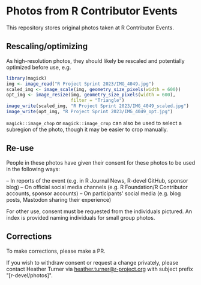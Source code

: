 # Photos from R Contributor Events

This repository stores original photos taken at R Contributor Events. 

## Rescaling/optimizing

As high-resolution photos, they should likely be rescaled and potentially 
optimized before use, e.g.

```r
library(magick)
img <- image_read("R Project Sprint 2023/IMG_4049.jpg")
scaled_img <- image_scale(img, geometry_size_pixels(width = 600))
opt_img <- image_resize(img, geometry_size_pixels(width = 600), 
                        filter = "Triangle")
image_write(scaled_img, "R Project Sprint 2023/IMG_4049_scaled.jpg")
image_write(opt_img, "R Project Sprint 2023/IMG_4049_opt.jpg")
```

`magick::image_chop` or `magick::image_crop` can also be used to select a 
subregion of the photo, though it may be easier to crop manually.

## Re-use

People in these photos have given their consent for these photos to be used in 
the following ways:

– In reports of the event (e.g. in R Journal News, R-devel GitHub, sponsor blog)
– On official social media channels (e.g. R Foundation/R Contributor accounts, 
sponsor accounts)
– On participants' social media (e.g. blog posts, Mastodon sharing their 
experience)

For other use, consent must be requested from the individuals pictured. An 
index is provided naming individuals for small group photos.

## Corrections

To make corrections, please make a PR.

If you wish to withdraw consent or request a change privately, please contact 
Heather Turner via 
[heather.turner@r-project.org](mailto:heather.turner@r-project.org?subject=[r-devel/photos]%20Requesting%20a%20change) 
with subject prefix "[r-devel/photos]".